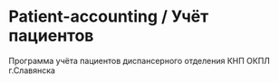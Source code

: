 # Patient-accounting / Учёт пациентов
Программа учёта пациентов диспансерного отделения КНП ОКПЛ г.Славянска
